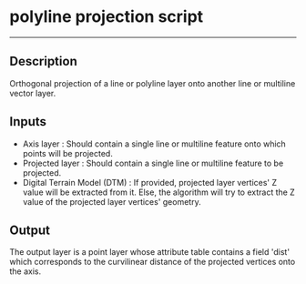 # polyline projection script

---

## Description

Orthogonal projection of a line or polyline layer onto another line or multiline vector layer.

## Inputs

- Axis layer : Should contain a single line or multiline feature onto which points will be projected.
- Projected layer : Should contain a single line or multiline feature to be projected.
- Digital Terrain Model (DTM) : If provided, projected layer vertices' Z value will be extracted from it. Else, the algorithm will try to extract the Z value of the projected layer vertices' geometry.

## Output

The output layer is a point layer whose attribute table contains a field 'dist' which corresponds to the curvilinear distance of the projected vertices onto the axis.